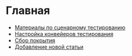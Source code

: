 # Главная

- [Материалы по сценарному тестированию](BDD/index.md)
- [Настройка конвейеров тестирования](pipeline/index.md)
- [Сбор покрытия](coverage/index.md)
- [Добавление новой статьи](checklists/New_page.md)
